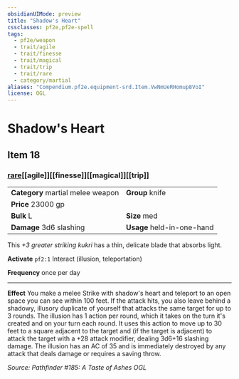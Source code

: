 ```yaml
---
obsidianUIMode: preview
title: "Shadow's Heart"
cssclasses: pf2e,pf2e-spell
tags:
  - pf2e/weapon
  - trait/agile
  - trait/finesse
  - trait/magical
  - trait/trip
  - trait/rare
  - category/martial
aliases: "Compendium.pf2e.equipment-srd.Item.VwNmUeRHomup8VoI"
license: OGL
---
```

# Shadow's Heart
## Item 18
### [rare](rare "Rare Rarity Trait")[[agile]][[finesse]][[magical]][[trip]]

|  |  |
| -- | -- |
| **Category** martial melee weapon | **Group** knife |
| **Price** 23000 gp |  |
| **Bulk** L | **Size** med |
| **Damage** 3d6 slashing  | **Usage** held-in-one-hand |



This _+3 greater striking kukri_ has a thin, delicate blade that absorbs light.

**Activate** `pf2:1` Interact (illusion, teleportation)

**Frequency** once per day

* * *

**Effect** You make a melee Strike with shadow's heart and teleport to an open space you can see within 100 feet. If the attack hits, you also leave behind a shadowy, illusory duplicate of yourself that attacks the same target for up to 3 rounds. The illusion has 1 action per round, which it takes on the turn it's created and on your turn each round. It uses this action to move up to 30 feet to a square adjacent to the target and (if the target is adjacent) to attack the target with a +28 attack modifier, dealing 3d6+16 slashing damage. The illusion has an AC of 35 and is immediately destroyed by any attack that deals damage or requires a saving throw.

*Source: Pathfinder #185: A Taste of Ashes*
*OGL*